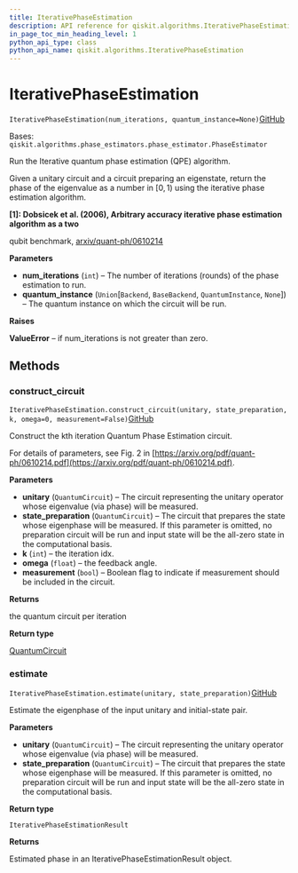 ```yaml
---
title: IterativePhaseEstimation
description: API reference for qiskit.algorithms.IterativePhaseEstimation
in_page_toc_min_heading_level: 1
python_api_type: class
python_api_name: qiskit.algorithms.IterativePhaseEstimation
---
```


# IterativePhaseEstimation

<span id="qiskit.algorithms.IterativePhaseEstimation" />

`IterativePhaseEstimation(num_iterations, quantum_instance=None)`[GitHub](https://github.com/qiskit/qiskit/tree/stable/0.20/qiskit/algorithms/phase_estimators/ipe.py "view source code")

Bases: `qiskit.algorithms.phase_estimators.phase_estimator.PhaseEstimator`

Run the Iterative quantum phase estimation (QPE) algorithm.

Given a unitary circuit and a circuit preparing an eigenstate, return the phase of the eigenvalue as a number in $[0,1)$ using the iterative phase estimation algorithm.

**\[1]: Dobsicek et al. (2006), Arbitrary accuracy iterative phase estimation algorithm as a two**

qubit benchmark, [arxiv/quant-ph/0610214](https://arxiv.org/abs/quant-ph/0610214)

**Parameters**

*   **num\_iterations** (`int`) – The number of iterations (rounds) of the phase estimation to run.
*   **quantum\_instance** (`Union`\[`Backend`, `BaseBackend`, `QuantumInstance`, `None`]) – The quantum instance on which the circuit will be run.

**Raises**

**ValueError** – if num\_iterations is not greater than zero.

## Methods

### construct\_circuit

<span id="qiskit.algorithms.IterativePhaseEstimation.construct_circuit" />

`IterativePhaseEstimation.construct_circuit(unitary, state_preparation, k, omega=0, measurement=False)`[GitHub](https://github.com/qiskit/qiskit/tree/stable/0.20/qiskit/algorithms/phase_estimators/ipe.py "view source code")

Construct the kth iteration Quantum Phase Estimation circuit.

For details of parameters, see Fig. 2 in [https://arxiv.org/pdf/quant-ph/0610214.pdf](https://arxiv.org/pdf/quant-ph/0610214.pdf).

**Parameters**

*   **unitary** (`QuantumCircuit`) – The circuit representing the unitary operator whose eigenvalue (via phase) will be measured.
*   **state\_preparation** (`QuantumCircuit`) – The circuit that prepares the state whose eigenphase will be measured. If this parameter is omitted, no preparation circuit will be run and input state will be the all-zero state in the computational basis.
*   **k** (`int`) – the iteration idx.
*   **omega** (`float`) – the feedback angle.
*   **measurement** (`bool`) – Boolean flag to indicate if measurement should be included in the circuit.

**Returns**

the quantum circuit per iteration

**Return type**

[QuantumCircuit](qiskit.circuit.QuantumCircuit "qiskit.circuit.QuantumCircuit")

### estimate

<span id="qiskit.algorithms.IterativePhaseEstimation.estimate" />

`IterativePhaseEstimation.estimate(unitary, state_preparation)`[GitHub](https://github.com/qiskit/qiskit/tree/stable/0.20/qiskit/algorithms/phase_estimators/ipe.py "view source code")

Estimate the eigenphase of the input unitary and initial-state pair.

**Parameters**

*   **unitary** (`QuantumCircuit`) – The circuit representing the unitary operator whose eigenvalue (via phase) will be measured.
*   **state\_preparation** (`QuantumCircuit`) – The circuit that prepares the state whose eigenphase will be measured. If this parameter is omitted, no preparation circuit will be run and input state will be the all-zero state in the computational basis.

**Return type**

`IterativePhaseEstimationResult`

**Returns**

Estimated phase in an IterativePhaseEstimationResult object.

